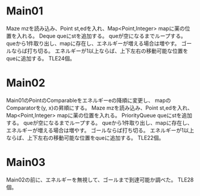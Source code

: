 # Main01
Maze mzを読み込み、Point st,edを入れ、Map<Point,Integer> mapに薬の位置を入れる。
Deque<Point> queにstを追加する。
queが空になるまでループする。
queから1件取り出し、mapに存在し、エネルギーが増える場合は増やす。
ゴールならば打ち切る。
エネルギーが1以上ならば、上下左右の移動可能な位置をqueに追加する。
TLE24個。

# Main02
Main01のPointのComparableをエネルギーeの降順に変更し、
mapのComparatorを(y, x)の昇順にする。
Maze mzを読み込み、Point st,edを入れ、Map<Point,Integer> mapに薬の位置を入れる。
PriorityQueue<Point> queにstを追加する。
queが空になるまでループする。
queから1件取り出し、mapに存在し、エネルギーが増える場合は増やす。
ゴールならば打ち切る。
エネルギーが1以上ならば、上下左右の移動可能な位置をqueに追加する。
TLE22個。

# Main03
Main02の前に、エネルギーを無視して、ゴールまで到達可能か調べた。
TLE28個。

